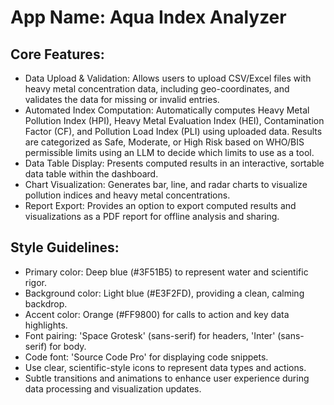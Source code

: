 # **App Name**: Aqua Index Analyzer

## Core Features:

- Data Upload & Validation: Allows users to upload CSV/Excel files with heavy metal concentration data, including geo-coordinates, and validates the data for missing or invalid entries.
- Automated Index Computation: Automatically computes Heavy Metal Pollution Index (HPI), Heavy Metal Evaluation Index (HEI), Contamination Factor (CF), and Pollution Load Index (PLI) using uploaded data. Results are categorized as Safe, Moderate, or High Risk based on WHO/BIS permissible limits using an LLM to decide which limits to use as a tool.
- Data Table Display: Presents computed results in an interactive, sortable data table within the dashboard.
- Chart Visualization: Generates bar, line, and radar charts to visualize pollution indices and heavy metal concentrations.
- Report Export: Provides an option to export computed results and visualizations as a PDF report for offline analysis and sharing.

## Style Guidelines:

- Primary color: Deep blue (#3F51B5) to represent water and scientific rigor.
- Background color: Light blue (#E3F2FD), providing a clean, calming backdrop.
- Accent color: Orange (#FF9800) for calls to action and key data highlights.
- Font pairing: 'Space Grotesk' (sans-serif) for headers, 'Inter' (sans-serif) for body.
- Code font: 'Source Code Pro' for displaying code snippets.
- Use clear, scientific-style icons to represent data types and actions.
- Subtle transitions and animations to enhance user experience during data processing and visualization updates.